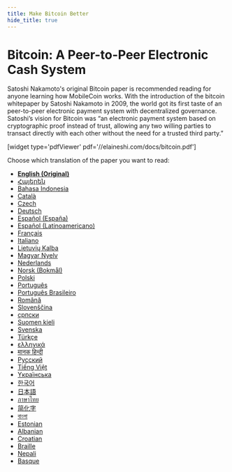 ```yaml
---
title: Make Bitcoin Better
hide_title: true
---
```

# Bitcoin: A Peer-to-Peer Electronic Cash System

Satoshi Nakamoto's original Bitcoin paper is recommended reading for anyone learning how MobileCoin works. With the introduction of the bitcoin whitepaper by Satoshi Nakamoto in 2009, the world got its first taste of an peer-to-peer electronic payment system with decentralized governance. Satoshi’s vision for Bitcoin was “an electronic payment system based on cryptographic proof instead of trust, allowing any two willing parties to transact directly with each other without the need for a trusted third party.”  

[widget type='pdfViewer' pdf='//elaineshi.com/docs/bitcoin.pdf']

Choose which translation of the paper you want to read:
-   **[English (Original)](https://bitcoin.org/bitcoin.pdf)**
-   [Հայերեն](https://bitcoin.org/files/bitcoin-paper/bitcoin_am.pdf)
-   [Bahasa Indonesia](https://bitcoin.org/files/bitcoin-paper/bitcoin_id.pdf)
-   [Català](https://bitcoin.org/files/bitcoin-paper/bitcoin_ca.pdf)
-   [Czech](https://bitcoin.org/files/bitcoin-paper/bitcoin_cz.pdf)
-   [Deutsch](https://bitcoin.org/files/bitcoin-paper/bitcoin_de.pdf)
-   [Español (España)](https://bitcoin.org/files/bitcoin-paper/bitcoin_es.pdf)
-   [Español (Latinoamericano)](https://bitcoin.org/files/bitcoin-paper/bitcoin_es_latam.pdf)
-   [Français](https://bitcoin.org/files/bitcoin-paper/bitcoin_fr.pdf)
-   [Italiano](https://bitcoin.org/files/bitcoin-paper/bitcoin_it.pdf)
-   [Lietuvių Kalba](https://bitcoin.org/files/bitcoin-paper/bitcoin_lt.pdf)
-   [Magyar Nyelv](https://bitcoin.org/files/bitcoin-paper/bitcoin_hu.pdf)
-   [Nederlands](https://bitcoin.org/files/bitcoin-paper/bitcoin_nl.pdf)
-   [Norsk (Bokmål)](https://bitcoin.org/files/bitcoin-paper/bitcoin_no.pdf)
-   [Polski](https://bitcoin.org/files/bitcoin-paper/bitcoin_pl.pdf)
-   [Português](https://bitcoin.org/files/bitcoin-paper/bitcoin_pt.pdf)
-   [Português Brasileiro](https://bitcoin.org/files/bitcoin-paper/bitcoin_pt_br.pdf)
-   [Română](https://bitcoin.org/files/bitcoin-paper/bitcoin_ro.pdf)
-   [Slovenščina](https://bitcoin.org/files/bitcoin-paper/bitcoin_sk.pdf)
-   [српски](https://bitcoin.org/files/bitcoin-paper/bitcoin_sr.pdf)
-   [Suomen kieli](https://bitcoin.org/files/bitcoin-paper/bitcoin_fi.pdf)
-   [Svenska](https://bitcoin.org/files/bitcoin-paper/bitcoin_se.pdf)
-   [Türkçe](https://bitcoin.org/files/bitcoin-paper/bitcoin_tr.pdf)
-   [ελληνικά](https://bitcoin.org/files/bitcoin-paper/bitcoin_gr.pdf)
-   [मानक हिन्दी](https://bitcoin.org/files/bitcoin-paper/bitcoin_hi.pdf)
-   [Русский](https://bitcoin.org/files/bitcoin-paper/bitcoin_ru.pdf)
-   [Tiếng Việt](https://bitcoin.org/files/bitcoin-paper/bitcoin_vi.pdf)
-   [Yкраїнська](https://bitcoin.org/files/bitcoin-paper/bitcoin_uk.pdf)
-   [한국어](https://bitcoin.org/files/bitcoin-paper/bitcoin_ko.pdf)
-   [日本語](https://bitcoin.org/files/bitcoin-paper/bitcoin_jp.pdf)
-   [ภาษาไทย](https://bitcoin.org/files/bitcoin-paper/bitcoin_th.pdf)
-   [简化字](https://bitcoin.org/files/bitcoin-paper/bitcoin_zh_cn.pdf)
-   [বাংলা](https://bitcoin.org/files/bitcoin-paper/bitcoin_bn.pdf)
-   [Estonian](https://bitcoin.org/files/bitcoin-paper/bitcoin_et.pdf)
-   [Albanian](https://bitcoin.org/files/bitcoin-paper/bitcoin_al.pdf)
-   [Croatian](https://bitcoin.org/files/bitcoin-paper/bitcoin_hr.pdf)
-   [Braille](https://bitcoin.org/files/bitcoin-paper/bitcoin-braille.pdf)
-   [Nepali](https://bitcoin.org/files/bitcoin-paper/bitcoin_np.pdf)
-   [Basque](https://bitcoin.org/files/bitcoin-paper/bitcoin_basque.pdf)

